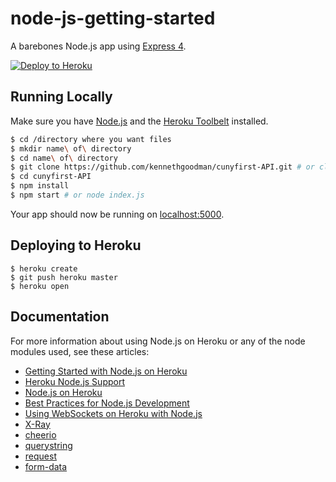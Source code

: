 # node-js-getting-started

A barebones Node.js app using [Express 4](http://expressjs.com/).


[![Deploy to Heroku](https://www.herokucdn.com/deploy/button.png)](https://heroku.com/deploy)

## Running Locally

Make sure you have [Node.js](http://nodejs.org/) and the [Heroku Toolbelt](https://toolbelt.heroku.com/) installed.

```sh
$ cd /directory where you want files
$ mkdir name\ of\ directory
$ cd name\ of\ directory
$ git clone https://github.com/kennethgoodman/cunyfirst-API.git # or clone your own fork
$ cd cunyfirst-API
$ npm install
$ npm start # or node index.js
```

Your app should now be running on [localhost:5000](http://localhost:5000/).

## Deploying to Heroku

```
$ heroku create
$ git push heroku master
$ heroku open
```

## Documentation

For more information about using Node.js on Heroku or any of the node modules used, see these articles:

- [Getting Started with Node.js on Heroku](https://devcenter.heroku.com/articles/getting-started-with-nodejs)
- [Heroku Node.js Support](https://devcenter.heroku.com/articles/nodejs-support)
- [Node.js on Heroku](https://devcenter.heroku.com/categories/nodejs)
- [Best Practices for Node.js Development](https://devcenter.heroku.com/articles/node-best-practices)
- [Using WebSockets on Heroku with Node.js](https://devcenter.heroku.com/articles/node-websockets)
- [X-Ray](https://www.npmjs.com/package/x-ray)
- [cheerio](https://www.npmjs.com/package/cheerio)
- [querystring](https://www.npmjs.com/package/querystring)
- [request](https://www.npmjs.com/package/request)
- [form-data](https://www.npmjs.com/package/form-data)

